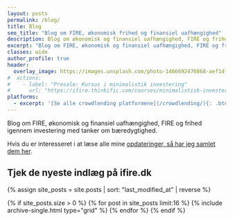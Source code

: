 ```yaml
---
layout: posts
permalink: /blog/
title: Blog
seo_title: "Blog om FIRE, økonomisk frihed og finansiel uafhængighed"
description: Blog om økonomisk og finansiel uafhængighed, FIRE og frihed igennem investering med tanker om bæredygtighed.
excerpt: "Blog om FIRE, økonomisk og finansiel uafhængighed, FIRE og frihed igennem investering med tanker om bæredygtighed."
classes: wide
author_profile: true
header:
  overlay_image: https://images.unsplash.com/photo-1466692476868-aef1dfb1e735?ixlib=rb-1.2.1&ixid=eyJhcHBfaWQiOjEyMDd9&auto=format&fit=crop&w=1500&q=5
#  actions:
#    - label: "Presale: Kursus i minimalistik investering"
#      url: "https://ifire.thinkific.com/courses/minimalistisk-investering"
platforms:
  - excerpt: '[Se alle crowdlending platformene](/crowdlending/){: .btn .btn--large .btn--success }'
---
```


Blog om FIRE, økonomisk og finansiel uafhængighed, FIRE og frihed igennem investering med tanker om bæredygtighed.

Hvis du er interesseret i at læse alle mine [opdateringer, så har jeg samlet dem her](/opdateringer/).

<h2>Tjek de nyeste indlæg på ifire.dk</h2>

<div class="feature__wrapper">

{% assign site_posts = site.posts | sort: "last_modified_at" | reverse %}

{% if site_posts.size > 0 %}
  {% for post in site_posts limit:16 %}
    {% include archive-single.html type="grid" %}
  {% endfor %}
{% endif %}

</div>
